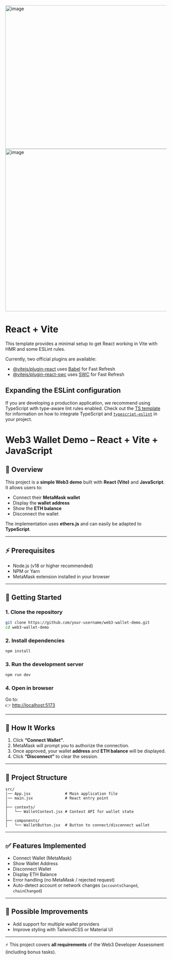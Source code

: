 <img width="832" height="448" alt="image" src="https://github.com/user-attachments/assets/3521f446-f6d8-4131-be1f-40c2a11088f3" />

<img width="769" height="507" alt="image" src="https://github.com/user-attachments/assets/138cd795-d448-4dcb-a1a3-351cba4270f5" />

# React + Vite

This template provides a minimal setup to get React working in Vite with HMR and some ESLint rules.

Currently, two official plugins are available:

- [@vitejs/plugin-react](https://github.com/vitejs/vite-plugin-react/blob/main/packages/plugin-react) uses [Babel](https://babeljs.io/) for Fast Refresh
- [@vitejs/plugin-react-swc](https://github.com/vitejs/vite-plugin-react/blob/main/packages/plugin-react-swc) uses [SWC](https://swc.rs/) for Fast Refresh

## Expanding the ESLint configuration

If you are developing a production application, we recommend using TypeScript with type-aware lint rules enabled. Check out the [TS template](https://github.com/vitejs/vite/tree/main/packages/create-vite/template-react-ts) for information on how to integrate TypeScript and [`typescript-eslint`](https://typescript-eslint.io) in your project.

# Web3 Wallet Demo – React + Vite + JavaScript

## 📌 Overview
This project is a **simple Web3 demo** built with **React (Vite)** and **JavaScript**.  
It allows users to:
- Connect their **MetaMask wallet**
- Display the **wallet address**
- Show the **ETH balance**
- Disconnect the wallet

The implementation uses **ethers.js** and can easily be adapted to **TypeScript**.

---

## ⚡ Prerequisites
- Node.js (v18 or higher recommended)  
- NPM or Yarn  
- MetaMask extension installed in your browser  

---

## 🚀 Getting Started

### 1. Clone the repository
```bash
git clone https://github.com/your-username/web3-wallet-demo.git
cd web3-wallet-demo
```

### 2. Install dependencies
```bash
npm install
```

### 3. Run the development server
```bash
npm run dev
```

### 4. Open in browser
Go to:  
👉 [http://localhost:5173](http://localhost:5173)

---

## 🔗 How It Works
1. Click **“Connect Wallet”**.  
2. MetaMask will prompt you to authorize the connection.  
3. Once approved, your wallet **address** and **ETH balance** will be displayed.  
4. Click **“Disconnect”** to clear the session.  

---

## 📂 Project Structure
```
src/
│── App.jsx               # Main application file
│── main.jsx              # React entry point
│
├── contexts/
│   └── WalletContext.jsx # Context API for wallet state
│
├── components/
│   └── WalletButton.jsx  # Button to connect/disconnect wallet
```

---

## ✅ Features Implemented
- Connect Wallet (MetaMask)  
- Show Wallet Address  
- Disconnect Wallet  
- Display ETH Balance  
- Error handling (no MetaMask / rejected request)  
- Auto-detect account or network changes (`accountsChanged`, `chainChanged`)  
---

## 🔮 Possible Improvements

- Add support for multiple wallet providers  
- Improve styling with TailwindCSS or Material UI  

---

⚡ This project covers **all requirements** of the Web3 Developer Assessment (including bonus tasks).

